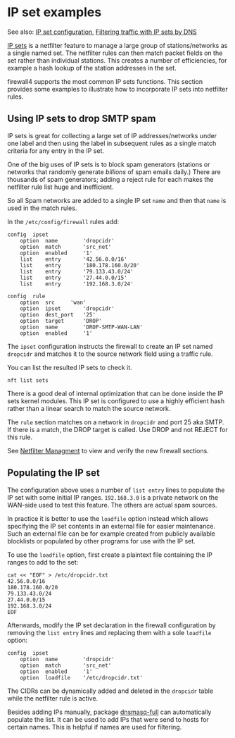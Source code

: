 # IP set examples

See also: [IP set configuration](/docs/guide-user/firewall/firewall_configuration#ip_sets "docs:guide-user:firewall:firewall_configuration"), [Filtering traffic with IP sets by DNS](/docs/guide-user/firewall/fw3_configurations/dns_ipset "docs:guide-user:firewall:fw3_configurations:dns_ipset")

[IP sets](https://wiki.nftables.org/wiki-nftables/index.php/Sets "https://wiki.nftables.org/wiki-nftables/index.php/Sets") is a netfilter feature to manage a large group of stations/networks as a single named set. The netfilter rules can then match packet fields on the set rather than individual stations. This creates a number of efficiencies, for example a hash lookup of the station addresses in the set.

firewall4 supports the most common IP sets functions. This section provides some examples to illustrate how to incorporate IP sets into netfilter rules.

## Using IP sets to drop SMTP spam

IP sets is great for collecting a large set of IP addresses/networks under one label and then using the label in subsequent rules as a single match criteria for any entry in the IP set.

One of the big uses of IP sets is to block spam generators (stations or networks that randomly generate *billions* of spam emails daily.) There are thousands of spam generators; adding a reject rule for each makes the netfilter rule list huge and inefficient.

So all Spam networks are added to a single IP set `name` and then that `name` is used in the match rules.

In the `/etc/config/firewall` rules add:

```
config	ipset
	option	name		'dropcidr'
	option	match		'src_net'
	option	enabled		'1'
	list	entry		'42.56.0.0/16'
	list	entry		'180.178.160.0/20'
	list	entry		'79.133.43.0/24'
	list	entry		'27.44.0.0/15'
	list	entry		'192.168.3.0/24'
 
config	rule
	option	src		'wan'
	option	ipset		'dropcidr'
	option	dest_port	'25'
	option	target		'DROP'
	option	name		'DROP-SMTP-WAN-LAN'
	option	enabled		'1'
```

The `ipset` configuration instructs the firewall to create an IP set named `dropcidr` and matches it to the source network field using a traffic rule.

You can list the resulted IP sets to check it.

```
nft list sets
```

There is a good deal of internal optimization that can be done inside the IP sets kernel modules. This IP set is configured to use a highly efficient hash rather than a linear search to match the source network.

The `rule` section matches on a network in `dropcidr` and port 25 aka SMTP. If there is a match, the DROP target is called. Use DROP and not REJECT for this rule.

See [Netfilter Managment](/docs/guide-user/firewall/netfilter_iptables/netfilter_management "docs:guide-user:firewall:netfilter_iptables:netfilter_management") to view and verify the new firewall sections.

## Populating the IP set

The configuration above uses a number of `list entry` lines to populate the IP set with some initial IP ranges. `192.168.3.0` is a private network on the WAN-side used to test this feature. The others are actual spam sources.

In practice it is better to use the `loadfile` option instead which allows specifying the IP set contents in an external file for easier maintenance. Such an external file can be for example created from publicly available blocklists or populated by other programs for use with the IP set.

To use the `loadfile` option, first create a plaintext file containing the IP ranges to add to the set:

```
cat << "EOF" > /etc/dropcidr.txt
42.56.0.0/16
180.178.160.0/20
79.133.43.0/24
27.44.0.0/15
192.168.3.0/24
EOF
```

Afterwards, modify the IP set declaration in the firewall configuration by removing the `list entry` lines and replacing them with a sole `loadfile` option:

```
config	ipset
	option	name		'dropcidr'
	option	match		'src_net'
	option	enabled		'1'
	option	loadfile	'/etc/dropcidr.txt'
```

The CIDRs can be dynamically added and deleted in the `dropcidr` table while the netfilter rule is active.

Besides adding IPs manually, package [dnsmasq-full](/packages/pkgdata/dnsmasq-full "packages:pkgdata:dnsmasq-full") can automatically populate the list. It can be used to add IPs that were send to hosts for certain names. This is helpful if names are used for filtering.
